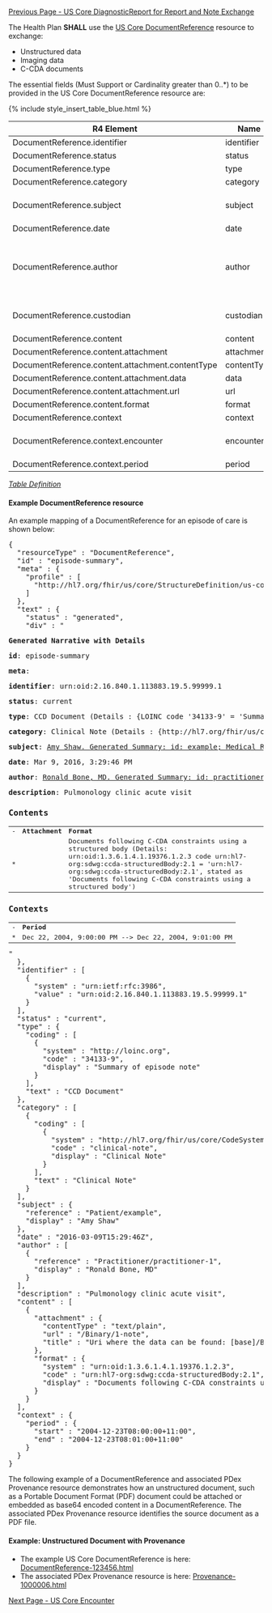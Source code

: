 <!-- USCoreDocumentReference.md {% comment %}
*****************************************************************************************
*                            WARNING: DO NOT EDIT THIS FILE                             *
*                                                                                       *
* This file is generated by SUSHI. Any edits you make to this file will be overwritten. *
*                                                                                       *
* To change the contents of this file, edit the original source file at:                *
* ig-data/input/pagecontent/USCoreDocumentReference.md                                  *
*****************************************************************************************
{% endcomment %} -->
[Previous Page - US Core DiagnosticReport for Report and Note Exchange](USCoreDiagnosticReportforReportandNoteExchange.html)

The Health Plan **SHALL** use the [US Core DocumentReference](http://hl7.org/fhir/us/core/StructureDefinition-us-core-documentreference.html) resource to exchange: 
 
- Unstructured data
- Imaging data
- C-CDA documents

The essential fields (Must Support or Cardinality greater than 0..*) to be provided in the US Core DocumentReference resource are:

{% include style_insert_table_blue.html %}

| R4 Element                                       | Name         | Cardinality | Type                                                                                               |
|--------------------------------------------------|--------------|:-----------:|----------------------------------------------------------------------------------------------------|
| DocumentReference.identifier                     |  identifier  |     0..*    | Identifier                                                                                         |
| DocumentReference.status                         |  status      |     1..1    | code                                                                                               |
| DocumentReference.type                           |  type        |     1..1    | CodeableConcept                                                                                    |
| DocumentReference.category                       |  category    |     1..*    | CodeableConcept                                                                                    |
| DocumentReference.subject                        |  subject     |     1..1    | Reference(US Core Patient Profile)                                                                 |
| DocumentReference.date                           |  date        |     0..1    | instant                                                                                            |
| DocumentReference.author                         |  author      |     0..*    | Reference(US Core Practitioner Profile \| US Core Organization Profile \| US Core Patient Profile) |
| DocumentReference.custodian                      |  custodian   |     0..1    | Reference(US Core Organization Profile)                                                            |
| DocumentReference.content                        |  content     |     1..*    | BackboneElement                                                                                    |
| DocumentReference.content.attachment             |  attachment  |     1..1    | Attachment                                                                                         |
| DocumentReference.content.attachment.contentType |  contentType |     1..1    | code                                                                                               |
| DocumentReference.content.attachment.data        |  data        |     0..1    | base64Binary                                                                                       |
| DocumentReference.content.attachment.url         |  url         |     0..1    | url                                                                                                |
| DocumentReference.content.format                 |  format      |     0..1    | Coding                                                                                             |
| DocumentReference.context                        |  context     |     0..1    | BackboneElement                                                                                    |
| DocumentReference.context.encounter              |  encounter   |     0..1    | Reference(US Core Encounter Profile)                                                               |
| DocumentReference.context.period                 |  period      |     0..1    | Period                                                                                             |

<i>[Table Definition](index.html#mapping-adjudicated-claims-and-encounter-information-to-clinical-resources)</i>

#### Example DocumentReference resource

An example mapping of a DocumentReference for an episode of care is shown below:

<pre>
{
  "resourceType" : "DocumentReference",
  "id" : "episode-summary",
  "meta" : {
    "profile" : [
      "http://hl7.org/fhir/us/core/StructureDefinition/us-core-documentreference"
    ]
  },
  "text" : {
    "status" : "generated",
    "div" : "<div xmlns=\"http://www.w3.org/1999/xhtml\"><p><b>Generated Narrative with Details</b></p><p><b>id</b>: episode-summary</p><p><b>meta</b>: </p><p><b>identifier</b>: urn:oid:2.16.840.1.113883.19.5.99999.1</p><p><b>status</b>: current</p><p><b>type</b>: CCD Document <span style=\"background: LightGoldenRodYellow\">(Details : {LOINC code '34133-9' = 'Summary of episode note', given as 'Summary of episode note'})</span></p><p><b>category</b>: Clinical Note <span style=\"background: LightGoldenRodYellow\">(Details : {http://hl7.org/fhir/us/core/CodeSystem/us-core-documentreference-category code 'clinical-note' = 'Clinical Note', given as 'Clinical Note'})</span></p><p><b>subject</b>: <a href=\"Patient-example.html\">Amy Shaw. Generated Summary: id: example; Medical Record Number = 1032702 (USUAL); active; Amy V. Shaw ; ph: 555-555-5555(HOME), amy.shaw@example.com; gender: female; birthDate: Feb 20, 2007</a></p><p><b>date</b>: Mar 9, 2016, 3:29:46 PM</p><p><b>author</b>: <a href=\"Practitioner-practitioner-1.html\">Ronald Bone, MD. Generated Summary: id: practitioner-1; 9941339108, 25456; Ronald Bone </a></p><p><b>description</b>: Pulmonology clinic acute visit</p><h3>Contents</h3><table class=\"grid\"><tr><td>-</td><td><b>Attachment</b></td><td><b>Format</b></td></tr><tr><td>*</td><td/><td>Documents following C-CDA constraints using a structured body (Details: urn:oid:1.3.6.1.4.1.19376.1.2.3 code urn:hl7-org:sdwg:ccda-structuredBody:2.1 = 'urn:hl7-org:sdwg:ccda-structuredBody:2.1', stated as 'Documents following C-CDA constraints using a structured body')</td></tr></table><h3>Contexts</h3><table class=\"grid\"><tr><td>-</td><td><b>Period</b></td></tr><tr><td>*</td><td>Dec 22, 2004, 9:00:00 PM --&gt; Dec 22, 2004, 9:01:00 PM</td></tr></table></div>"
  },
  "identifier" : [
    {
      "system" : "urn:ietf:rfc:3986",
      "value" : "urn:oid:2.16.840.1.113883.19.5.99999.1"
    }
  ],
  "status" : "current",
  "type" : {
    "coding" : [
      {
        "system" : "http://loinc.org",
        "code" : "34133-9",
        "display" : "Summary of episode note"
      }
    ],
    "text" : "CCD Document"
  },
  "category" : [
    {
      "coding" : [
        {
          "system" : "http://hl7.org/fhir/us/core/CodeSystem/us-core-documentreference-category",
          "code" : "clinical-note",
          "display" : "Clinical Note"
        }
      ],
      "text" : "Clinical Note"
    }
  ],
  "subject" : {
    "reference" : "Patient/example",
    "display" : "Amy Shaw"
  },
  "date" : "2016-03-09T15:29:46Z",
  "author" : [
    {
      "reference" : "Practitioner/practitioner-1",
      "display" : "Ronald Bone, MD"
    }
  ],
  "description" : "Pulmonology clinic acute visit",
  "content" : [
    {
      "attachment" : {
        "contentType" : "text/plain",
        "url" : "/Binary/1-note",
        "title" : "Uri where the data can be found: [base]/Binary/1-note"
      },
      "format" : {
        "system" : "urn:oid:1.3.6.1.4.1.19376.1.2.3",
        "code" : "urn:hl7-org:sdwg:ccda-structuredBody:2.1",
        "display" : "Documents following C-CDA constraints using a structured body"
      }
    }
  ],
  "context" : {
    "period" : {
      "start" : "2004-12-23T08:00:00+11:00",
      "end" : "2004-12-23T08:01:00+11:00"
    }
  }
}
</pre>

The following example of a DocumentReference and associated PDex Provenance resource demonstrates how an unstructured document, such as a Portable Document Format (PDF) document could be attached or embedded as base64 encoded content in a DocumentReference. The associated PDex Provenance resource identifies the source document as a PDF file. 

#### Example: Unstructured Document with Provenance

- The example US Core DocumentReference is here: [DocumentReference-123456.html](DocumentReference-123456.html)
- The associated PDex Provenance resource is here: [Provenance-1000006.html](Provenance-1000006.html)



[Next Page - US Core Encounter](USCoreEncounter.html)
